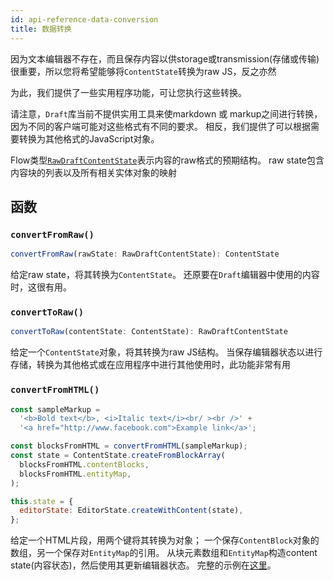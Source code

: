 ```yaml
---
id: api-reference-data-conversion
title: 数据转换
---
```


因为文本编辑器不存在，而且保存内容以供storage或transmission(存储或传输)很重要，所以您将希望能够将`ContentState`转换为raw JS，反之亦然

为此，我们提供了一些实用程序功能，可让您执行这些转换。

请注意，`Draft`库当前不提供实用工具来使markdown 或 markup之间进行转换，因为不同的客户端可能对这些格式有不同的要求。
相反，我们提供了可以根据需要转换为其他格式的JavaScript对象。

Flow类型[`RawDraftContentState`](https://github.com/facebook/draft-js/blob/master/src/model/encoding/RawDraftContentState.js)表示内容的raw格式的预期结构。
raw state包含内容块的列表以及所有相关实体对象的映射

## 函数

### `convertFromRaw()`

```js
convertFromRaw(rawState: RawDraftContentState): ContentState
```

给定raw state，将其转换为`ContentState`。
还原要在`Draft`编辑器中使用的内容时，这很有用。

### `convertToRaw()`

```js
convertToRaw(contentState: ContentState): RawDraftContentState
```

给定一个`ContentState`对象，将其转换为raw JS结构。
当保存编辑器状态以进行存储，转换为其他格式或在应用程序中进行其他使用时，此功能非常有用

### `convertFromHTML()`

```js
const sampleMarkup =
  '<b>Bold text</b>, <i>Italic text</i><br/ ><br />' +
  '<a href="http://www.facebook.com">Example link</a>';

const blocksFromHTML = convertFromHTML(sampleMarkup);
const state = ContentState.createFromBlockArray(
  blocksFromHTML.contentBlocks,
  blocksFromHTML.entityMap,
);

this.state = {
  editorState: EditorState.createWithContent(state),
};
```

给定一个HTML片段，用两个键将其转换为对象；
一个保存`ContentBlock`对象的数组，另一个保存对`EntityMap`的引用。
从块元素数组和`EntityMap`构造content state(内容状态)，然后使用其更新编辑器状态。
完整的示例在[这里](https://github.com/facebook/draft-js/tree/master/examples/draft-0-10-0/convertFromHTML)。
